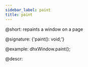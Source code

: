 ```yaml
---
sidebar_label: paint
title: paint
---          
```


@short: repaints a window on a page

@signature: {'paint(): void;'}

@example:
dhxWindow.paint();

@descr:

[comment]: # (@related:window/usage.md#repainting-window)
